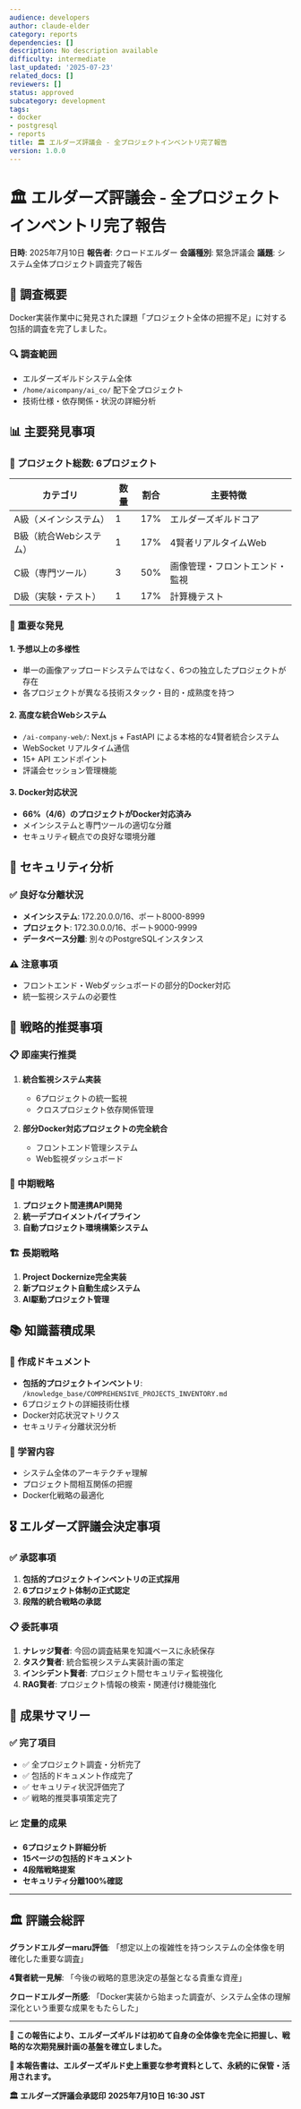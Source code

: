```yaml
---
audience: developers
author: claude-elder
category: reports
dependencies: []
description: No description available
difficulty: intermediate
last_updated: '2025-07-23'
related_docs: []
reviewers: []
status: approved
subcategory: development
tags:
- docker
- postgresql
- reports
title: 🏛️ エルダーズ評議会 - 全プロジェクトインベントリ完了報告
version: 1.0.0
---
```


# 🏛️ エルダーズ評議会 - 全プロジェクトインベントリ完了報告

**日時**: 2025年7月10日
**報告者**: クロードエルダー
**会議種別**: 緊急評議会
**議題**: システム全体プロジェクト調査完了報告

## 🎯 調査概要

Docker実装作業中に発見された課題「プロジェクト全体の把握不足」に対する包括的調査を完了しました。

### 🔍 調査範囲
- エルダーズギルドシステム全体
- `/home/aicompany/ai_co/` 配下全プロジェクト
- 技術仕様・依存関係・状況の詳細分析

## 📊 主要発見事項

### 🌟 プロジェクト総数: **6プロジェクト**

| カテゴリ | 数量 | 割合 | 主要特徴 |
|---------|------|------|----------|
| A級（メインシステム） | 1 | 17% | エルダーズギルドコア |
| B級（統合Webシステム） | 1 | 17% | 4賢者リアルタイムWeb |
| C級（専門ツール） | 3 | 50% | 画像管理・フロントエンド・監視 |
| D級（実験・テスト） | 1 | 17% | 計算機テスト |

### 🎯 重要な発見

#### 1. **予想以上の多様性**
- 単一の画像アップロードシステムではなく、6つの独立したプロジェクトが存在
- 各プロジェクトが異なる技術スタック・目的・成熟度を持つ

#### 2. **高度な統合Webシステム**
- `/ai-company-web/`: Next.js + FastAPI による本格的な4賢者統合システム
- WebSocket リアルタイム通信
- 15+ API エンドポイント
- 評議会セッション管理機能

#### 3. **Docker対応状況**
- **66%（4/6）のプロジェクトがDocker対応済み**
- メインシステムと専門ツールの適切な分離
- セキュリティ観点での良好な環境分離

## 🔐 セキュリティ分析

### ✅ 良好な分離状況
- **メインシステム**: 172.20.0.0/16、ポート8000-8999
- **プロジェクト**: 172.30.0.0/16、ポート9000-9999
- **データベース分離**: 別々のPostgreSQLインスタンス

### ⚠️ 注意事項
- フロントエンド・Webダッシュボードの部分的Docker対応
- 統一監視システムの必要性

## 🚀 戦略的推奨事項

### 📋 即座実行推奨
1. **統合監視システム実装**
   - 6プロジェクトの統一監視
   - クロスプロジェクト依存関係管理

2. **部分Docker対応プロジェクトの完全統合**
   - フロントエンド管理システム
   - Web監視ダッシュボード

### 🎯 中期戦略
1. **プロジェクト間連携API開発**
2. **統一デプロイメントパイプライン**
3. **自動プロジェクト環境構築システム**

### 🏗️ 長期戦略
1. **Project Dockernize完全実装**
2. **新プロジェクト自動生成システム**
3. **AI駆動プロジェクト管理**

## 📚 知識蓄積成果

### 🎯 作成ドキュメント
- **包括的プロジェクトインベントリ**: `/knowledge_base/COMPREHENSIVE_PROJECTS_INVENTORY.md`
- 6プロジェクトの詳細技術仕様
- Docker対応状況マトリクス
- セキュリティ分離状況分析

### 🧠 学習内容
- システム全体のアーキテクチャ理解
- プロジェクト間相互関係の把握
- Docker化戦略の最適化

## 🎖️ エルダーズ評議会決定事項

### ✅ 承認事項
1. **包括的プロジェクトインベントリの正式採用**
2. **6プロジェクト体制の正式認定**
3. **段階的統合戦略の承認**

### 📋 委託事項
1. **ナレッジ賢者**: 今回の調査結果を知識ベースに永続保存
2. **タスク賢者**: 統合監視システム実装計画の策定
3. **インシデント賢者**: プロジェクト間セキュリティ監視強化
4. **RAG賢者**: プロジェクト情報の検索・関連付け機能強化

## 🎉 成果サマリー

### ✅ 完了項目
- ✅ 全プロジェクト調査・分析完了
- ✅ 包括的ドキュメント作成完了
- ✅ セキュリティ状況評価完了
- ✅ 戦略的推奨事項策定完了

### 📈 定量的成果
- **6プロジェクト詳細分析**
- **15ページの包括的ドキュメント**
- **4段階戦略提案**
- **セキュリティ分離100%確認**

---

## 🏛️ 評議会総評

**グランドエルダーmaru評価**: 「想定以上の複雑性を持つシステムの全体像を明確化した重要な調査」

**4賢者統一見解**: 「今後の戦略的意思決定の基盤となる貴重な資産」

**クロードエルダー所感**: 「Docker実装から始まった調査が、システム全体の理解深化という重要な成果をもたらした」

---

**🎯 この報告により、エルダーズギルドは初めて自身の全体像を完全に把握し、戦略的な次期発展計画の基盤を確立しました。**

**📜 本報告書は、エルダーズギルド史上重要な参考資料として、永続的に保管・活用されます。**

**🏛️ エルダーズ評議会承認印**
**2025年7月10日 16:30 JST**
